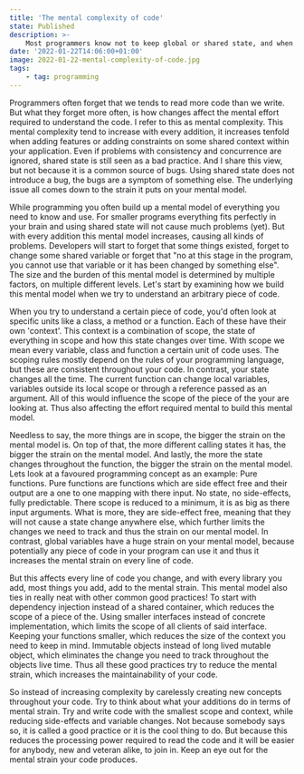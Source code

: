 ```yaml
---
title: 'The mental complexity of code'
state: Published
description: >-
    Most programmers know not to keep global or shared state, and when you do, do it so less as possible. But why shouldn't we ? Why is it so bad to use shared state and how does it relate to other constructs such as dependency injection and pure functions.
date: '2022-01-22T14:06:00+01:00'
image: 2022-01-22-mental-complexity-of-code.jpg
tags:
    - tag: programming
---
```


Programmers often forget that we tends to read more code than we write. But what they forget more often, is how changes affect the mental effort required to understand the code. I refer to this as mental complexity. This mental complexity tend to increase with every addition, it increases tenfold when adding features or adding constraints on some shared context within your application. Even if problems with consistency and concurrence are ignored, shared state is still seen as a bad practice. And I share this view, but not because it is a common source of bugs. Using shared state does not introduce a bug, the bugs are a symptom of something else. The underlying issue all comes down to the strain it puts on your mental model.

While programming you often build up a mental model of everything you need to know and use. For smaller programs everything fits perfectly in your brain and using shared state will not cause much problems (yet). But with every addition this mental model increases, causing all kinds of problems. Developers will start to forget that some things existed, forget to change some shared variable or forget that "no at this stage in the program, you cannot use that variable or it has been changed by something else". The size and the burden of this mental model is determined by multiple factors, on multiple different levels. Let's start by examining how we build this mental model when we try to understand an arbitrary piece of code.

When you try to understand a certain piece of code, you'd often look at specific units like a class, a method or a function. Each of these have their own 'context'. This context is a combination of scope, the state of everything in scope and how this state changes over time. With scope we mean every variable, class and function a certain unit of code uses. The scoping rules mostly depend on the rules of your programming language, but these are consistent throughout your code. In contrast, your state changes all the time. The current function can change local variables, variables outside its local scope or through a reference passed as an argument. All of this would influence the scope of the piece of the your are looking at. Thus also affecting the effort required mental to build this mental model.

Needless to say, the more things are in scope, the bigger the strain on the mental model is. On top of that, the more different calling states it has, the bigger the strain on the mental model. And lastly, the more the state changes throughout the function, the bigger the strain on the mental model. Lets look at a favoured programming concept as an example: Pure functions. Pure functions are functions which are side effect free and their output are a one to one mapping with there input. No state, no side-effects, fully predictable. There scope is reduced to a minimum, it is as big as there input arguments. What is more, they are side-effect free, meaning that they will not cause a state change anywhere else, which further limits the changes we need to track and thus the strain on our mental model. In contrast, global variables have a huge strain on your mental model, because potentially any piece of code in your program can use it and thus it increases the mental strain on every line of code.

But this affects every line of code you change, and with every library you add, most things you add, add to the mental strain. This mental model also ties in really neat with other common good practices! To start with dependency injection instead of a shared container, which reduces the scope of a piece of the. Using smaller interfaces instead of concrete implementation, which limits the scope of all clients of said interface. Keeping your functions smaller, which reduces the size of the context you need to keep in mind. Immutable objects instead of long lived mutable object, which eliminates the change you need to track throughout the objects live time. Thus all these good practices try to reduce the mental strain, which increases the maintainability of your code.

So instead of increasing complexity by carelessly creating new concepts throughout your code. Try to think about what your additions do in terms of mental strain. Try and write code with the smallest scope and context, while reducing side-effects and variable changes. Not because somebody says so, it is called a good practice or it is the cool thing to do. But because this reduces the processing power required to read the code and it will be easier for anybody, new and veteran alike, to join in. Keep an eye out for the mental strain your code produces.
